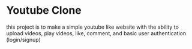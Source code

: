 # Youtube Clone
 this project is to make a simple youtube like website with the ability to upload videos, play videos, like, comment, and basic user authentication (login/signup) 
